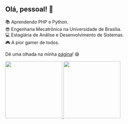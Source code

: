 ## Olá, pessoal! 👋

:books: Aprendendo PHP e Python. <br/>
:sunglasses: Engenharia Mecatrônica na Universidade de Brasília. <br/>
:computer: Estagiária de Análise e Desenvolvimento de Sistemas. <br/>
:video_game: A pior gamer de todos. <br/>

Dê uma olhada na minha [página](https://dekomonte.github.io/)! 😄

<div>
<a href="https://github.com/dekomonte">
<img loading="lazy" height="180em" src="https://github-readme-stats.vercel.app/api/top-langs/?username=dekomonte&layout=compact&langs_count=7&theme=dark"/>
<img loading="lazy" height="180em" src="https://github-readme-stats.vercel.app/api?username=dekomonte&show_icons=true&theme=dark&include_all_commits=true&count_private=true"/>
</div>
  
<!--
**dekomonte/dekomonte** is a ✨ _special_ ✨ repository because its `README.md` (this file) appears on your GitHub profile.

Here are some ideas to get you started:

- 🔭 I’m currently working on ...
- 🌱 I’m currently learning ...
- 👯 I’m looking to collaborate on ...
- 🤔 I’m looking for help with ...
- 💬 Ask me about ...
- 📫 How to reach me: ...
- 😄 Pronouns: ...
- ⚡ Fun fact: ...
-->
